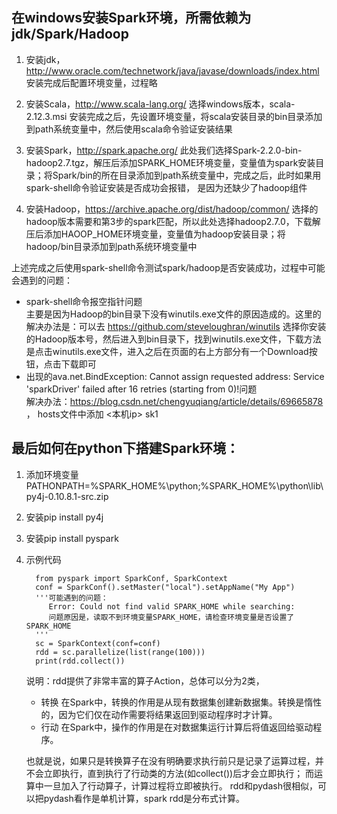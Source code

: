 ## 在windows安装Spark环境，所需依赖为jdk/Spark/Hadoop

1. 安装jdk，http://www.oracle.com/technetwork/java/javase/downloads/index.html
安装完成后配置环境变量，过程略

2. 安装Scala，http://www.scala-lang.org/
选择windows版本，scala-2.12.3.msi
安装完成之后，先设置环境变量，将scala安装目录的bin目录添加到path系统变量中，然后使用scala命令验证安装结果

3. 安装Spark，http://spark.apache.org/
此处我们选择Spark-2.2.0-bin-hadoop2.7.tgz，解压后添加SPARK_HOME环境变量，变量值为spark安装目录；将Spark/bin的所在目录添加到path系统变量中，完成之后，此时如果用spark-shell命令验证安装是否成功会报错，
是因为还缺少了hadoop组件

4. 安装Hadoop，https://archive.apache.org/dist/hadoop/common/
选择的hadoop版本需要和第3步的spark匹配，所以此处选择hadoop2.7.0，下载解压后添加HAOOP_HOME环境变量，变量值为hadoop安装目录；将hadoop/bin目录添加到path系统环境变量中

上述完成之后使用spark-shell命令测试spark/hadoop是否安装成功，过程中可能会遇到的问题：  
* spark-shell命令报空指针问题  
主要是因为Hadoop的bin目录下没有winutils.exe文件的原因造成的。这里的解决办法是：可以去 https://github.com/steveloughran/winutils 选择你安装的Hadoop版本号，然后进入到bin目录下，找到winutils.exe文件，下载方法是点击winutils.exe文件，进入之后在页面的右上方部分有一个Download按钮，点击下载即可
* 出现的ava.net.BindException: Cannot assign requested address: Service 'sparkDriver' failed after 16 retries (starting from 0)!问题  
解决办法：https://blog.csdn.net/chengyuqiang/article/details/69665878 ，
hosts文件中添加 <本机ip> sk1

## 最后如何在python下搭建Spark环境：
1. 添加环境变量  
PATHONPATH=%SPARK_HOME%\python;%SPARK_HOME%\python\lib\py4j-0.10.8.1-src.zip
2. 安装pip install py4j

3. 安装pip install pyspark

4. 示例代码
    ```
      from pyspark import SparkConf, SparkContext
      conf = SparkConf().setMaster("local").setAppName("My App")
      '''可能遇到的问题：
         Error: Could not find valid SPARK_HOME while searching: 
         问题原因是，读取不到环境变量SPARK_HOME，请检查环境变量是否设置了SPARK_HOME
      '''
      sc = SparkContext(conf=conf)
      rdd = sc.parallelize(list(range(100)))
      print(rdd.collect())
    ```
    
    说明：rdd提供了非常丰富的算子Action，总体可以分为2类，
    * 转换
    在Spark中，转换的作用是从现有数据集创建新数据集。转换是惰性的，因为它们仅在动作需要将结果返回到驱动程序时才计算。
    * 行动
    在Spark中，操作的作用是在对数据集运行计算后将值返回给驱动程序。
    
    也就是说，如果只是转换算子在没有明确要求执行前只是记录了运算过程，并不会立即执行，直到执行了行动类的方法(如collect())后才会立即执行；
    而运算中一旦加入了行动算子，计算过程将立即被执行。
    rdd和pydash很相似，可以把pydash看作是单机计算，spark rdd是分布式计算。

